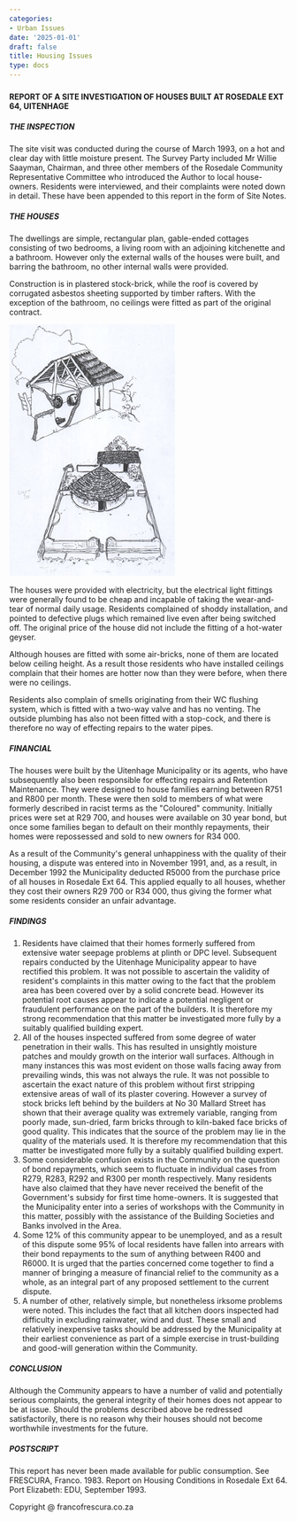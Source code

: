 ```yaml
---
categories:
- Urban Issues
date: '2025-01-01'
draft: false
title: Housing Issues
type: docs
---
```


#####   
**REPORT OF A SITE INVESTIGATION OF HOUSES BUILT AT ROSEDALE EXT 64, UITENHAGE**

##### THE INSPECTION

The site visit was conducted during the course of March 1993, on a hot and clear day with little moisture present. The Survey Party included Mr Willie Saayman, Chairman, and three other members of the Rosedale Community Representative Committee who introduced the Author to local house-owners. Residents were interviewed, and their complaints were noted down in detail. These have been appended to this report in the form of Site Notes.

##### THE HOUSES

The dwellings are simple, rectangular plan, gable-ended cottages consisting of two bedrooms, a living room with an adjoining kitchenette and a bathroom. However only the external walls of the houses were built, and barring the bathroom, no other internal walls were provided.

Construction is in plastered stock-brick, while the roof is covered by corrugated asbestos sheeting supported by timber rafters. With the exception of the bathroom, no ceilings were fitted as part of the original contract.

![housing8](/images/arch/housing8.jpg)

The houses were provided with electricity, but the electrical light fittings were generally found to be cheap and incapable of taking the wear-and-tear of normal daily usage. Residents complained of shoddy installation, and pointed to defective plugs which remained live even after being switched off. The original price of the house did not include the fitting of a hot-water geyser.

Although houses are fitted with some air-bricks, none of them are located below ceiling height. As a result those residents who have installed ceilings complain that their homes are hotter now than they were before, when there were no ceilings.

Residents also complain of smells originating from their WC flushing system, which is fitted with a two-way valve and has no venting. The outside plumbing has also not been fitted with a stop-cock, and there is therefore no way of effecting repairs to the water pipes.

##### FINANCIAL

The houses were built by the Uitenhage Municipality or its agents, who have subsequently also been responsible for effecting repairs and Retention Maintenance. They were designed to house families earning between R751 and R800 per month. These were then sold to members of what were formerly described in racist terms as the "Coloured" community. Initially prices were set at R29 700, and houses were available on 30 year bond, but once some families began to default on their monthly repayments, their homes were repossessed and sold to new owners for R34 000.

As a result of the Community's general unhappiness with the quality of their housing, a dispute was entered into in November 1991, and, as a result, in December 1992 the Municipality deducted R5000 from the purchase price of all houses in Rosedale Ext 64. This applied equally to all houses, whether they cost their owners R29 700 or R34 000, thus giving the former what some residents consider an unfair advantage.

##### FINDINGS

  1. Residents have claimed that their homes formerly suffered from extensive water seepage problems at plinth or DPC level. Subsequent repairs conducted by the Uitenhage Municipality appear to have rectified this problem. It was not possible to ascertain the validity of resident's complaints in this matter owing to the fact that the problem area has been covered over by a solid concrete bead. However its potential root causes appear to indicate a potential negligent or fraudulent performance on the part of the builders. It is therefore my strong recommendation that this matter be investigated more fully by a suitably qualified building expert.
  2. All of the houses inspected suffered from some degree of water penetration in their walls. This has resulted in unsightly moisture patches and mouldy growth on the interior wall surfaces. Although in many instances this was most evident on those walls facing away from prevailing winds, this was not always the rule. It was not possible to ascertain the exact nature of this problem without first stripping extensive areas of wall of its plaster covering. However a survey of stock bricks left behind by the builders at No 30 Mallard Street has shown that their average quality was extremely variable, ranging from poorly made, sun-dried, farm bricks through to kiln-baked face bricks of good quality. This indicates that the source of the problem may lie in the quality of the materials used. It is therefore my recommendation that this matter be investigated more fully by a suitably qualified building expert.
  3. Some considerable confusion exists in the Community on the question of bond repayments, which seem to fluctuate in individual cases from R279, R283, R292 and R300 per month respectively. Many residents have also claimed that they have never received the benefit of the Government's subsidy for first time home-owners. It is suggested that the Municipality enter into a series of workshops with the Community in this matter, possibly with the assistance of the Building Societies and Banks involved in the Area.
  4. Some 12% of this community appear to be unemployed, and as a result of this dispute some 95% of local residents have fallen into arrears with their bond repayments to the sum of anything between R400 and R6000. It is urged that the parties concerned come together to find a manner of bringing a measure of financial relief to the community as a whole, as an integral part of any proposed settlement to the current dispute.
  5. A number of other, relatively simple, but nonetheless irksome problems were noted. This includes the fact that all kitchen doors inspected had difficulty in excluding rainwater, wind and dust. These small and relatively inexpensive tasks should be addressed by the Municipality at their earliest convenience as part of a simple exercise in trust-building and good-will generation within the Community.

##### CONCLUSION

Although the Community appears to have a number of valid and potentially serious complaints, the general integrity of their homes does not appear to be at issue. Should the problems described above be redressed satisfactorily, there is no reason why their houses should not become worthwhile investments for the future.

##### POSTSCRIPT

This report has never been made available for public consumption. See FRESCURA, Franco. 1983. Report on Housing Conditions in Rosedale Ext 64. Port Elizabeth: EDU, September 1993.

Copyright @ francofrescura.co.za